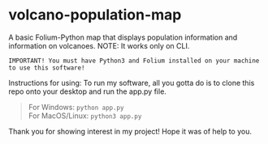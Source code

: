 # volcano-population-map
A basic Folium-Python map that displays population information and information on volcanoes.
NOTE: It works only on CLI.
```
IMPORTANT! You must have Python3 and Folium installed on your machine to use this software!
```
Instructions for using:
To run my software, all you gotta do is to clone this repo onto your desktop and run the app.py file.
> For Windows: `python app.py` \
> For MacOS/Linux: `python3 app.py`

Thank you for showing interest in my project! Hope it was of help to you.
